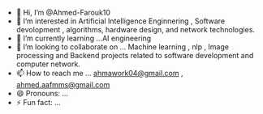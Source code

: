 - 👋 Hi, I’m @Ahmed-Farouk10
- 👀 I’m interested in Artificial Intelligence Enginnering , Software devolopment , algorithms, hardware design, and network technologies.
- 🌱 I’m currently learning ...AI engineering 
- 💞️ I’m looking to collaborate on ... Machine learning , nlp , Image processing and Backend projects related to software development and computer network.
- 📫 How to reach me ... ahmawork04@gmail.com , ahmed.aafmms@gmail.com
- 😄 Pronouns: ...
- ⚡ Fun fact: ...

<!---
Ahmed-Farouk10/Ahmed-Farouk10 is a ✨ special ✨ repository because its `README.md` (this file) appears on your GitHub profile.
You can click the Preview link to take a look at your changes.
--->
